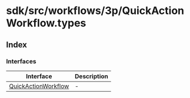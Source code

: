 # sdk/src/workflows/3p/QuickActionWorkflow.types

## Index

### Interfaces

| Interface | Description |
| ------ | ------ |
| [QuickActionWorkflow](interfaces/quick-action-workflow/index.md) | - |
